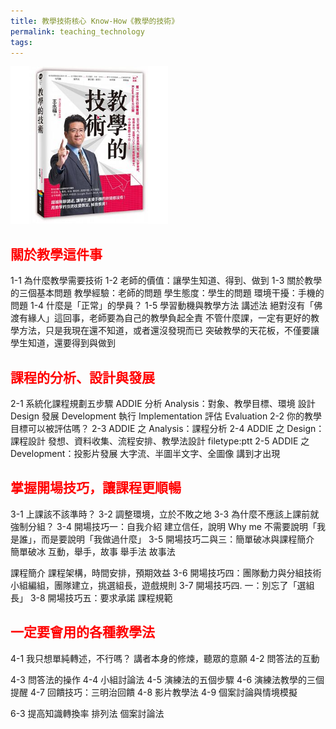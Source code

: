 ```yaml
---
title: 教學技術核心 Know-How《教學的技術》
permalink: teaching_technology
tags:
---
```


<img src="/images/teaching_technology.jpeg" width=50%>

<!-- more -->

## <font color=ff0000>關於教學這件事</font>
1-1 為什麼教學需要技術
1-2 老師的價值：讓學生知道、得到、做到
1-3 關於教學的三個基本問題
教學經驗：老師的問題
學生態度：學生的問題
環境干擾：手機的問題
1-4 什麼是「正常」的學員？
1-5 學習動機與教學方法
講述法
絕對沒有「佛渡有緣人」這回事，老師要為自己的教學負起全責
不管什麼課，一定有更好的教學方法，只是我現在還不知道，或者還沒發現而已
突破教學的天花板，不僅要讓學生知道，還要得到與做到

## <font color=ff0000>課程的分析、設計與發展</font>
2-1 系統化課程規劃五步驟 ADDIE
分析 Analysis：對象、教學目標、環境
設計 Design
發展 Development
執行 Implementation
評估 Evaluation
2-2 你的教學目標可以被評估嗎？
2-3 ADDIE 之 Analysis：課程分析
2-4 ADDIE 之 Design：課程設計
發想、資料收集、流程安排、教學法設計
filetype:ptt
2-5 ADDIE 之 Development：投影片發展
大字流、半圖半文字、全圖像
講到才出現

## <font color=ff0000>掌握開場技巧，讓課程更順暢</font>
3-1 上課該不該準時？
3-2 調整環境，立於不敗之地
3-3 為什麼不應該上課前就強制分組？
3-4 開場技巧一：自我介紹
建立信任，說明 Why me
不需要說明「我是誰」，而是要說明「我做過什麼」
3-5 開場技巧二與三：簡單破冰與課程簡介
簡單破冰
互動，舉手，故事
舉手法
故事法

課程簡介
課程架構，時間安排，預期效益
3-6 開場技巧四：團隊動力與分組技術
小組編組，團隊建立，挑選組長，遊戲規則
3-7 開場技巧四. 一：別忘了「選組長」
3-8 開場技巧五：要求承諾
課程規範

## <font color=ff0000>一定要會用的各種教學法</font>
4-1 我只想單純轉述，不行嗎？
講者本身的修煉，聽眾的意願
4-2 問答法的互動

4-3 問答法的操作
4-4 小組討論法
4-5 演練法的五個步驟
4-6 演練法教學的三個提醒
4-7 回饋技巧：三明治回饋
4-8 影片教學法
4-9 個案討論與情境模擬

6-3 提高知識轉換率
排列法
個案討論法

